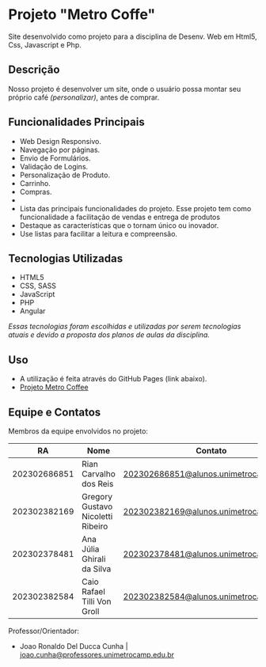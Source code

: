 # Projeto "Metro Coffe"
Site desenvolvido como projeto para a disciplina de Desenv. Web em Html5, Css, Javascript e Php.

## Descrição

Nosso projeto é desenvolver um site, onde o usuário possa montar seu próprio café _(personalizar)_, antes de comprar.

## Funcionalidades Principais

- Web Design Responsivo.
- Navegação por páginas.
- Envio de Formulários.
- Validação de Logins.
- Personalização de Produto.
- Carrinho.
- Compras.
- 
- Lista das principais funcionalidades do projeto. Esse projeto tem como funcionalidade a facilitação de vendas e entrega de produtos
- Destaque as características que o tornam único ou inovador.
- Use listas para facilitar a leitura e compreensão.

## Tecnologias Utilizadas

- HTML5
- CSS, SASS
- JavaScript
- PHP
- Angular

_Essas tecnologias foram escolhidas e utilizadas por serem tecnologias atuais e devido a proposta dos  planos de aulas da disciplina._

## Uso

- A utilização é feita através do GitHub Pages (link abaixo).
- [Projeto Metro Coffee](https://rianreiss.github.io/projeto_desenv_web/)

## Equipe e Contatos

Membros da equipe envolvidos no projeto:

| RA | Nome | Contato |
|--- |--- |--- |
| 202302686851 | Rian Carvalho dos Reis | 202302686851@alunos.unimetrocamp.edu.br |
| 202302382169 | Gregory Gustavo Nicoletti Ribeiro | 202302382169@alunos.unimetrocamp.edu.br |
| 202302378481 | Ana Júlia Ghirali da Silva | 202302378481@alunos.unimetrocamp.edu.br |
| 202302382584 | Caio Rafael Tilli Von Groll | 202302382584@alunos.unimetrocamp.edu.br |

Professor/Orientador:

- Joao Ronaldo Del Ducca Cunha | joao.cunha@professores.unimetrocamp.edu.br
